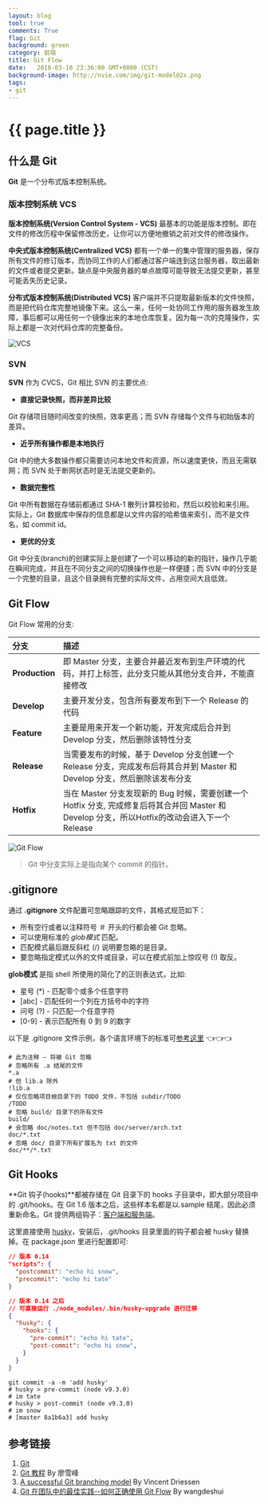 ```yaml
---
layout: blog
tool: true
comments: True
flag: Git
background: green
category: 前端
title: Git Flow
date:   2018-03-10 23:36:00 GMT+0800 (CST)
background-image: http://nvie.com/img/git-model@2x.png
tags:
- git
---
```

# {{ page.title }}

## 什么是 Git

**Git** 是一个分布式版本控制系统。

### 版本控制系统 VCS

**版本控制系统(Version Control System - VCS)** 最基本的功能是版本控制。即在文件的修改历程中保留修改历史，让你可以方便地撤销之前对文件的修改操作。

**中央式版本控制系统(Centralized VCS)** 都有一个单一的集中管理的服务器，保存所有文件的修订版本，而协同工作的人们都通过客户端连到这台服务器，取出最新的文件或者提交更新。缺点是中央服务器的单点故障可能导致无法提交更新，甚至可能丢失历史记录。

**分布式版本控制系统(Distributed VCS)** 客户端并不只提取最新版本的文件快照，而是把代码仓库完整地镜像下来。这么一来，任何一处协同工作用的服务器发生故障，事后都可以用任何一个镜像出来的本地仓库恢复。因为每一次的克隆操作，实际上都是一次对代码仓库的完整备份。

![VCS](https://i.loli.net/2018/03/09/5aa23d502bf86.png)

### SVN

**SVN** 作为 CVCS，Git 相比 SVN 的主要优点:

* **直接记录快照，而非差异比较**

Git 存储项目随时间改变的快照，效率更高；而 SVN 存储每个文件与初始版本的差异。

* **近乎所有操作都是本地执行**

Git 中的绝大多数操作都只需要访问本地文件和资源，所以速度更快，而且无需联网；而 SVN 处于断网状态时是无法提交更新的。

* **数据完整性**

Git 中所有数据在存储前都通过 SHA-1 散列计算校验和，然后以校验和来引用。实际上，Git 数据库中保存的信息都是以文件内容的哈希值来索引，而不是文件名，如 commit id。

* **更优的分支**

Git 中分支(branch)的创建实际上是创建了一个可以移动的新的指针，操作几乎能在瞬间完成，并且在不同分支之间的切换操作也是一样便捷；而 SVN 中的分支是一个完整的目录，且这个目录拥有完整的实际文件，占用空间大且低效。

## Git Flow

Git Flow 常用的分支:

| 分支 | 描述 |
|:--------------|:---------|
| **Production** | 即 Master 分支，主要合并最近发布到生产环境的代码，并打上标签，此分支只能从其他分支合并，不能直接修改 |
| **Develop** | 主要开发分支，包含所有要发布到下一个 Release 的代码 |
| **Feature** | 主要是用来开发一个新功能，开发完成后合并到 Develop 分支，然后删除该特性分支 |
| **Release** | 当需要发布的时候，基于 Develop 分支创建一个 Release 分支，完成发布后将其合并到 Master 和 Develop 分支，然后删除该发布分支 |
| **Hotfix** | 当在 Master 分支发现新的 Bug 时候，需要创建一个 Hotfix 分支, 完成修复后将其合并回 Master 和 Develop 分支，所以Hotfix的改动会进入下一个Release |

![Git Flow](http://nvie.com/img/git-model@2x.png)

> Git 中分支实际上是指向某个 commit 的指针。

## .gitignore

通过 **.gitignore** 文件配置可忽略跟踪的文件，其格式规范如下：

* 所有空行或者以注释符号 ＃ 开头的行都会被 Git 忽略。
* 可以使用标准的 *glob模式* 匹配。
* 匹配模式最后跟反斜杠 (/) 说明要忽略的是目录。
* 要忽略指定模式以外的文件或目录，可以在模式前加上惊叹号 (!) 取反。

**glob模式** 是指 shell 所使用的简化了的正则表达式，比如:

* 星号 (*) - 匹配零个或多个任意字符
* [abc] - 匹配任何一个列在方括号中的字符
* 问号 (?) - 只匹配一个任意字符
* [0-9] - 表示匹配所有 0 到 9 的数字

以下是 .gitignore 文件示例，各个语言环境下的标准可[参考这里](https://github.com/github/gitignore) 👈👈👈

```SHELL
# 此为注释 – 将被 Git 忽略
# 忽略所有 .a 结尾的文件
*.a
# 但 lib.a 除外
!lib.a
# 仅仅忽略项目根目录下的 TODO 文件，不包括 subdir/TODO
/TODO
# 忽略 build/ 目录下的所有文件
build/
# 会忽略 doc/notes.txt 但不包括 doc/server/arch.txt
doc/*.txt
# 忽略 doc/ 目录下所有扩展名为 txt 的文件
doc/**/*.txt
```

## Git Hooks

**Git 钩子(hooks)**都被存储在 Git 目录下的 hooks 子目录中，即大部分项目中的 .git/hooks。在 Git 1.6 版本之后，这些样本名都是以.sample 结尾，因此必须重新命名。Git 提供两组钩子：[客户端和服务端](https://git-scm.com/book/zh/v1/%E8%87%AA%E5%AE%9A%E4%B9%89-Git-Git%E6%8C%82%E9%92%A9)。

这里直接使用 [husky](https://github.com/typicode/husky)，安装后，.git/hooks 目录里面的钩子都会被 husky 替换掉。在 package.json 里进行配置即可:

```JSON
// 版本 0.14
"scripts": {
  "postcommit": "echo hi snow",
  "precommit": "echo hi tate"
}

// 版本 0.14 之后
// 可直接运行 ./node_modules/.bin/husky-upgrade 进行迁移
{
  "husky": {
    "hooks": {
      "pre-commit": "echo hi tate",
      "post-commit": "echo hi snow",
    }
  }
}
```

```SHELL
git commit -a -m 'add husky'
# husky > pre-commit (node v9.3.0)
# im tate
# husky > post-commit (node v9.3.0)
# im snow
# [master 8a1b6a3] add husky
```

## 参考链接

1. [Git](https://git-scm.com/book/zh/v2)
1. [Git 教程](https://www.liaoxuefeng.com/wiki/0013739516305929606dd18361248578c67b8067c8c017b000) By 廖雪峰
1. [A successful Git branching model](http://nvie.com/posts/a-successful-git-branching-model/) By Vincent Driessen
1. [Git 在团队中的最佳实践--如何正确使用 Git Flow](http://www.cnblogs.com/cnblogsfans/p/5075073.html) By wangdeshui
